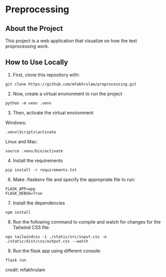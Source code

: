 # Preprocessing

## About the Project

This project is a web application that visualize on how the text proprocessing work.

## How to Use Locally


1. First, clone this repository with:

```
git clone https://github.com/mfakhrulam/preprocessing.git

```

2. Now, create a virtual environment to run the project

```
python -m venv .venv

```

3. Then, activate the virtual environment

Windows:  
```
.venv\Scripts\activate
```
Linux and Mac:
```
source .venv/bin/activate

```

4. Install the requirements
```
pip install -r requirements.txt

```

6. Make .flaskenv file and specify the appropriate file to run:
```
FLASK_APP=app
FLASK_DEBUG=True
```

7. Install the dependencies
```
npm install

```

8. Run the following command to compile and watch for changes for the Tailwind CSS file:
```
npx tailwindcss -i ./static/src/input.css -o ./static/dist/css/output.css --watch

```

9. Run the flask app using different console:
```
flask run

```


credit: mfakhrulam


